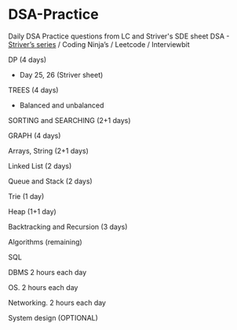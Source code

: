 # DSA-Practice
Daily DSA Practice questions from LC and Striver's SDE sheet
DSA 	- [Striver’s series](https://takeuforward.org/interviews/strivers-sde-sheet-top-coding-interview-problems/) / Coding Ninja’s / Leetcode / Interviewbit

DP  (4 days)
- Day 25, 26 (Striver sheet)

TREES (4 days)
- Balanced and unbalanced

SORTING and SEARCHING (2+1 days)

GRAPH (4 days)

Arrays, String (2+1 days)

Linked List (2 days)

Queue and Stack (2 days)

Trie (1 day)

Heap (1+1 day)

Backtracking and Recursion (3 days)

Algorithms (remaining)

SQL

DBMS  2 hours each day

OS.     2 hours each day

Networking.  2 hours each day

System design (OPTIONAL)